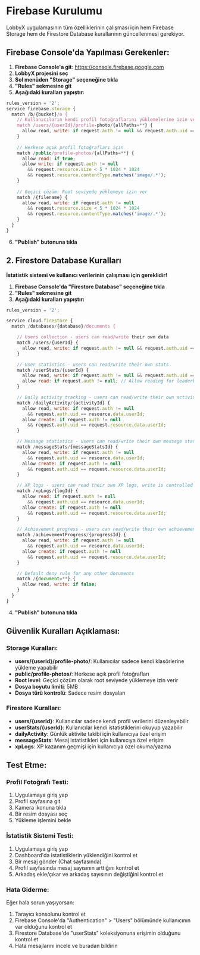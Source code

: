 # Firebase Kurulumu

LobbyX uygulamasının tüm özelliklerinin çalışması için hem Firebase Storage hem de Firestore Database kurallarının güncellenmesi gerekiyor.

## Firebase Console'da Yapılması Gerekenler:

1. **Firebase Console'a git**: https://console.firebase.google.com
2. **LobbyX projesini seç**
3. **Sol menüden "Storage" seçeneğine tıkla**
4. **"Rules" sekmesine git**
5. **Aşağıdaki kuralları yapıştır:**

```javascript
rules_version = '2';
service firebase.storage {
  match /b/{bucket}/o {
    // Kullanıcıların kendi profil fotoğraflarını yüklemelerine izin ver
    match /users/{userId}/profile-photo/{allPaths=**} {
      allow read, write: if request.auth != null && request.auth.uid == userId;
    }
    
    // Herkese açık profil fotoğrafları için
    match /public/profile-photos/{allPaths=**} {
      allow read: if true;
      allow write: if request.auth != null 
        && request.resource.size < 5 * 1024 * 1024 
        && request.resource.contentType.matches('image/.*');
    }
    
    // Geçici çözüm: Root seviyede yüklemeye izin ver
    match /{filename} {
      allow read, write: if request.auth != null 
        && request.resource.size < 5 * 1024 * 1024 
        && request.resource.contentType.matches('image/.*');
    }
  }
}
```

6. **"Publish" butonuna tıkla**

## 2. Firestore Database Kuralları

**İstatistik sistemi ve kullanıcı verilerinin çalışması için gereklidir!**

1. **Firebase Console'da "Firestore Database" seçeneğine tıkla**
2. **"Rules" sekmesine git**
3. **Aşağıdaki kuralları yapıştır:**

```javascript
rules_version = '2';

service cloud.firestore {
  match /databases/{database}/documents {

    // Users collection - users can read/write their own data
    match /users/{userId} {
      allow read, write: if request.auth != null && request.auth.uid == userId;
    }

    // User statistics - users can read/write their own stats
    match /userStats/{userId} {
      allow read, write: if request.auth != null && request.auth.uid == userId;
      allow read: if request.auth != null; // Allow reading for leaderboard
    }

    // Daily activity tracking - users can read/write their own activity
    match /dailyActivity/{activityId} {
      allow read, write: if request.auth != null
        && request.auth.uid == resource.data.userId;
      allow create: if request.auth != null
        && request.auth.uid == request.resource.data.userId;
    }

    // Message statistics - users can read/write their own message stats
    match /messageStats/{messageStatsId} {
      allow read, write: if request.auth != null
        && request.auth.uid == resource.data.userId;
      allow create: if request.auth != null
        && request.auth.uid == request.resource.data.userId;
    }

    // XP logs - users can read their own XP logs, write is controlled
    match /xpLogs/{logId} {
      allow read: if request.auth != null
        && request.auth.uid == resource.data.userId;
      allow create: if request.auth != null
        && request.auth.uid == request.resource.data.userId;
    }

    // Achievement progress - users can read/write their own achievements
    match /achievementProgress/{progressId} {
      allow read, write: if request.auth != null
        && request.auth.uid == resource.data.userId;
      allow create: if request.auth != null
        && request.auth.uid == request.resource.data.userId;
    }

    // Default deny rule for any other documents
    match /{document=**} {
      allow read, write: if false;
    }
  }
}
```

4. **"Publish" butonuna tıkla**

## Güvenlik Kuralları Açıklaması:

### Storage Kuralları:
- **users/{userId}/profile-photo/**: Kullanıcılar sadece kendi klasörlerine yükleme yapabilir
- **public/profile-photos/**: Herkese açık profil fotoğrafları
- **Root level**: Geçici çözüm olarak root seviyede yüklemeye izin verir
- **Dosya boyutu limiti**: 5MB
- **Dosya türü kontrolü**: Sadece resim dosyaları

### Firestore Kuralları:
- **users/{userId}**: Kullanıcılar sadece kendi profil verilerini düzenleyebilir
- **userStats/{userId}**: Kullanıcılar kendi istatistiklerini okuyup yazabilir
- **dailyActivity**: Günlük aktivite takibi için kullanıcıya özel erişim
- **messageStats**: Mesaj istatistikleri için kullanıcıya özel erişim
- **xpLogs**: XP kazanım geçmişi için kullanıcıya özel okuma/yazma

## Test Etme:

### Profil Fotoğrafı Testi:
1. Uygulamaya giriş yap
2. Profil sayfasına git
3. Kamera ikonuna tıkla
4. Bir resim dosyası seç
5. Yükleme işlemini bekle

### İstatistik Sistemi Testi:
1. Uygulamaya giriş yap
2. Dashboard'da istatistiklerin yüklendiğini kontrol et
3. Bir mesaj gönder (Chat sayfasında)
4. Profil sayfasında mesaj sayısının arttığını kontrol et
5. Arkadaş ekle/çıkar ve arkadaş sayısının değiştiğini kontrol et

### Hata Giderme:
Eğer hala sorun yaşıyorsan:
1. Tarayıcı konsolunu kontrol et
2. Firebase Console'da "Authentication" > "Users" bölümünde kullanıcının var olduğunu kontrol et
3. Firestore Database'de "userStats" koleksiyonuna erişimin olduğunu kontrol et
4. Hata mesajlarını incele ve buradan bildirin
